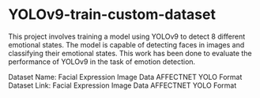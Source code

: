 # YOLOv9-train-custom-dataset
This project involves training a model using YOLOv9 to detect 8 different emotional states. The model is capable of detecting faces in images and classifying their emotional states. This work has been done to evaluate the performance of YOLOv9 in the task of emotion detection.



Dataset Name: Facial Expression Image Data AFFECTNET YOLO Format
Dataset Link: Facial Expression Image Data AFFECTNET YOLO Format
